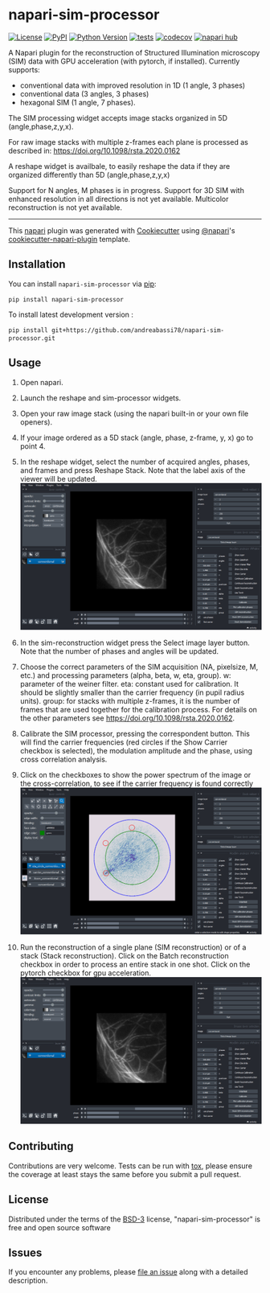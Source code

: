 # napari-sim-processor

[![License](https://img.shields.io/pypi/l/napari-sim-processor.svg?color=green)](https://github.com/andreabassi78/napari-sim-processor/raw/main/LICENSE)
[![PyPI](https://img.shields.io/pypi/v/napari-sim-processor.svg?color=green)](https://pypi.org/project/napari-sim-processor)
[![Python Version](https://img.shields.io/pypi/pyversions/napari-sim-processor.svg?color=green)](https://python.org)
[![tests](https://github.com/andreabassi78/napari-sim-processor/workflows/tests/badge.svg)](https://github.com/andreabassi78/napari-sim-processor/actions)
[![codecov](https://codecov.io/gh/andreabassi78/napari-sim-processor/branch/main/graph/badge.svg)](https://codecov.io/gh/andreabassi78/napari-sim-processor)
[![napari hub](https://img.shields.io/endpoint?url=https://api.napari-hub.org/shields/napari-sim-processor)](https://napari-hub.org/plugins/napari-sim-processor)

A Napari plugin for the reconstruction of Structured Illumination microscopy (SIM) data with GPU acceleration (with pytorch, if installed).
Currently supports:    
   - conventional data with improved resolution in 1D (1 angle, 3 phases)
   - conventional data (3 angles, 3 phases)
   - hexagonal SIM (1 angle, 7 phases).

The SIM processing widget accepts image stacks organized in 5D (angle,phase,z,y,x).

For raw image stacks with multiple z-frames each plane is processed as described in:
	https://doi.org/10.1098/rsta.2020.0162
    
A reshape widget is availbale, to easily reshape the data if they are organized differently than 5D (angle,phase,z,y,x)
    
Support for N angles, M phases is in progress.
Support for 3D SIM with enhanced resolution in all directions is not yet available.
Multicolor reconstruction is not yet available.  

----------------------------------

This [napari] plugin was generated with [Cookiecutter] using [@napari]'s [cookiecutter-napari-plugin] template.

<!--
Don't miss the full getting started guide to set up your new package:
https://github.com/napari/cookiecutter-napari-plugin#getting-started

and review the napari docs for plugin developers:
https://napari.org/plugins/index.html
-->

## Installation

You can install `napari-sim-processor` via [pip]:

    pip install napari-sim-processor


To install latest development version :

    pip install git+https://github.com/andreabassi78/napari-sim-processor.git


## Usage

1) Open napari. 

2) Launch the reshape and sim-processor widgets.

3) Open your raw image stack (using the napari built-in or your own file openers).

4) If your image ordered as a 5D stack (angle, phase, z-frame, y, x) go to point 4. 

5) In the reshape widget, select the number of acquired angles, phases, and frames and press Reshape Stack. Note that the label axis of the viewer will be updated.
![raw](https://github.com/andreabassi78/napari-sim-processor/blob/main/images/Picture1.png)

6) In the sim-reconstruction widget press the Select image layer button. Note that the number of phases and angles will be updated. 

7) Choose the correct parameters of the SIM acquisition (NA, pixelsize, M, etc.) and processing parameters (alpha, beta, w, eta, group).
	w: parameter of the weiner filter.
	eta: constant used for calibration. It should be slightly smaller than the carrier frequency (in pupil radius units). 
	group: for stacks with multiple z-frames, it is the number of frames that are used together for the calibration process.
	For details on the other parameters see https://doi.org/10.1098/rsta.2020.0162.

8) Calibrate the SIM processor, pressing the correspondent button. This will find the carrier frequencies (red circles if the Show Carrier checkbox is selected), the modulation amplitude and the phase, using cross correlation analysis.

9) Click on the checkboxes to show the power spectrum of the image or the cross-correlation, to see if the carrier frequency is found correctly
![raw](https://github.com/andreabassi78/napari-sim-processor/blob/main/images/Picture2.png)

10) Run the reconstruction of a single plane (SIM reconstruction) or of a stack (Stack reconstruction). Click on the Batch reconstruction checkbox in order to process an entire stack in one shot. Click on the pytorch checkbox for gpu acceleration.
![raw](https://github.com/andreabassi78/napari-sim-processor/blob/main/images/Picture1.png)

## Contributing

Contributions are very welcome. Tests can be run with [tox], please ensure
the coverage at least stays the same before you submit a pull request.

## License

Distributed under the terms of the [BSD-3] license,
"napari-sim-processor" is free and open source software

## Issues

If you encounter any problems, please [file an issue] along with a detailed description.

[napari]: https://github.com/napari/napari
[Cookiecutter]: https://github.com/audreyr/cookiecutter
[@napari]: https://github.com/napari
[MIT]: http://opensource.org/licenses/MIT
[BSD-3]: http://opensource.org/licenses/BSD-3-Clause
[GNU GPL v3.0]: http://www.gnu.org/licenses/gpl-3.0.txt
[GNU LGPL v3.0]: http://www.gnu.org/licenses/lgpl-3.0.txt
[Apache Software License 2.0]: http://www.apache.org/licenses/LICENSE-2.0
[Mozilla Public License 2.0]: https://www.mozilla.org/media/MPL/2.0/index.txt
[cookiecutter-napari-plugin]: https://github.com/napari/cookiecutter-napari-plugin

[file an issue]: https://github.com/andreabassi78/napari-sim-processor/issues

[napari]: https://github.com/napari/napari
[tox]: https://tox.readthedocs.io/en/latest/
[pip]: https://pypi.org/project/pip/
[PyPI]: https://pypi.org/
